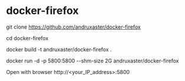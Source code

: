 # docker-firefox

git clone https://github.com/andruxaster/docker-firefox

cd docker-firefox

docker build -t andruxaster/docker-firefox .

docker run -d -p 5800:5800 --shm-size 2G andruxaster/docker-firefox

Open with browser http://<your_IP_address>:5800
